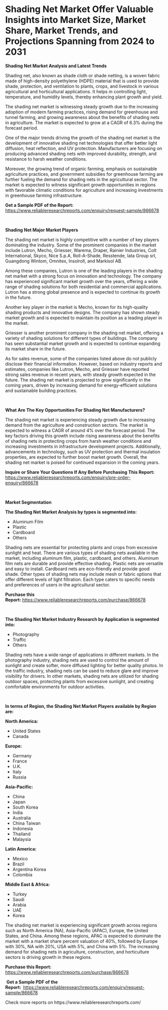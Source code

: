 <p><h1>Shading Net Market Offer Valuable Insights into Market Size, Market Share, Market Trends, and Projections Spanning from 2024 to 2031</h1></p><p><strong>Shading Net Market Analysis and Latest Trends</strong></p>
<p><p>Shading net, also known as shade cloth or shade netting, is a woven fabric made of high-density polyethylene (HDPE) material that is used to provide shade, protection, and ventilation to plants, crops, and livestock in various agricultural and horticultural applications. It helps in controlling light, temperature, and humidity levels, thereby enhancing plant growth and yield.</p><p>The shading net market is witnessing steady growth due to the increasing adoption of modern farming practices, rising demand for greenhouse and tunnel farming, and growing awareness about the benefits of shading nets in agriculture. The market is expected to grow at a CAGR of 6.3% during the forecast period.</p><p>One of the major trends driving the growth of the shading net market is the development of innovative shading net technologies that offer better light diffusion, heat reflection, and UV protection. Manufacturers are focusing on producing advanced shading nets with improved durability, strength, and resistance to harsh weather conditions.</p><p>Moreover, the growing trend of organic farming, emphasis on sustainable agriculture practices, and government subsidies for greenhouse farming are further fueling the demand for shading nets in the agricultural sector. The market is expected to witness significant growth opportunities in regions with favorable climatic conditions for agriculture and increasing investments in greenhouse farming infrastructure.</p></p>
<p><strong>Get a Sample PDF of the Report:&nbsp;</strong> <a href="https://www.reliableresearchreports.com/enquiry/request-sample/866678">https://www.reliableresearchreports.com/enquiry/request-sample/866678</a></p>
<p>&nbsp;</p>
<p><strong>Shading Net Major Market Players</strong></p>
<p><p>The shading net market is highly competitive with a number of key players dominating the industry. Some of the prominent companies in the market include Lutron, Mecho, Griesser, Warema, Draper, Rainier Industries, Colt International, Skyco, Nice S.p.A, Roll-A-Shade, Resstende, Iata Group srl, Guangdong Wintom, Omnitex, Insolroll, and Markisol AB. </p><p>Among these companies, Lutron is one of the leading players in the shading net market with a strong focus on innovation and technology. The company has experienced significant market growth over the years, offering a wide range of shading solutions for both residential and commercial applications. Lutron has a strong global presence and is expected to continue its growth in the future.</p><p>Another key player in the market is Mecho, known for its high-quality shading products and innovative designs. The company has shown steady market growth and is expected to maintain its position as a leading player in the market. </p><p>Griesser is another prominent company in the shading net market, offering a variety of shading solutions for different types of buildings. The company has seen substantial market growth and is expected to continue expanding its market share in the future.</p><p>As for sales revenue, some of the companies listed above do not publicly disclose their financial information. However, based on industry reports and estimates, companies like Lutron, Mecho, and Griesser have reported strong sales revenue in recent years, with steady growth expected in the future. The shading net market is projected to grow significantly in the coming years, driven by increasing demand for energy-efficient solutions and sustainable building practices.</p></p>
<p>&nbsp;</p>
<p><strong>What Are The Key Opportunities For Shading Net Manufacturers?</strong></p>
<p><p>The shading net market is experiencing steady growth due to increasing demand from the agriculture and construction sectors. The market is expected to witness a CAGR of around 4% over the forecast period. The key factors driving this growth include rising awareness about the benefits of shading nets in protecting crops from harsh weather conditions and increasing investments in infrastructure development projects. Additionally, advancements in technology, such as UV protection and thermal insulation properties, are expected to further boost market growth. Overall, the shading net market is poised for continued expansion in the coming years.</p></p>
<p><strong>Inquire or Share Your Questions If Any Before Purchasing This Report:</strong> <a href="https://www.reliableresearchreports.com/enquiry/pre-order-enquiry/866678">https://www.reliableresearchreports.com/enquiry/pre-order-enquiry/866678</a></p>
<p>&nbsp;</p>
<p><strong>Market Segmentation</strong></p>
<p><strong>The Shading Net Market Analysis by types is segmented into:</strong></p>
<p><ul><li>Aluminum Film</li><li>Plastic</li><li>Cardboard</li><li>Others</li></ul></p>
<p><p>Shading nets are essential for protecting plants and crops from excessive sunlight and heat. There are various types of shading nets available in the market, including aluminum film, plastic, cardboard, and others. Aluminum film nets are durable and provide effective shading. Plastic nets are versatile and easy to install. Cardboard nets are eco-friendly and provide good shade. Other types of shading nets may include mesh or fabric options that offer different levels of light filtration. Each type caters to specific needs and preferences of users in the agricultural sector.</p></p>
<p><strong>Purchase this Report:&nbsp;</strong><a href="https://www.reliableresearchreports.com/purchase/866678">https://www.reliableresearchreports.com/purchase/866678</a></p>
<p>&nbsp;</p>
<p><strong>The Shading Net Market Industry Research by Application is segmented into:</strong></p>
<p><ul><li>Photography</li><li>Traffic</li><li>Others</li></ul></p>
<p><p>Shading nets have a wide range of applications in different markets. In the photography industry, shading nets are used to control the amount of sunlight and create softer, more diffused lighting for better quality photos. In the traffic industry, shading nets can be used to reduce glare and improve visibility for drivers. In other markets, shading nets are utilized for shading outdoor spaces, protecting plants from excessive sunlight, and creating comfortable environments for outdoor activities.</p></p>
<p>&nbsp;</p>
<p><strong>In terms of Region, the Shading Net Market Players available by Region are:</strong></p>
<p>
    <p> <strong> North America: </strong>
        <ul>
            <li>United States</li>
            <li>Canada</li>
        </ul>
        </p> 
    <p> <strong> Europe: </strong>
        <ul>
            <li>Germany</li>
            <li>France</li>
            <li>U.K.</li>
            <li>Italy</li>
            <li>Russia</li>
        </ul>
        </p> 
    <p> <strong> Asia-Pacific: </strong>
        <ul>
            <li>China</li>
            <li>Japan</li>
            <li>South Korea</li>
            <li>India</li>
            <li>Australia</li>
            <li>China Taiwan</li>
            <li>Indonesia</li>
            <li>Thailand</li>
            <li>Malaysia</li>
        </ul>
        </p> 
    <p> <strong> Latin America: </strong>
        <ul>
            <li>Mexico</li>
            <li>Brazil</li>
            <li>Argentina Korea</li>
            <li>Colombia</li>
        </ul>
        </p> 
    <p> <strong> Middle East & Africa: </strong>
        <ul>
            <li>Turkey</li>
            <li>Saudi</li>
            <li>Arabia</li>
            <li>UAE</li>
            <li>Korea</li>
        </ul>
    </p>
    </p>
<p><p>The shading net market is experiencing significant growth across regions such as North America (NA), Asia-Pacific (APAC), Europe, the United States, and China. Among these regions, APAC is expected to dominate the market with a market share percent valuation of 40%, followed by Europe with 30%, NA with 20%, USA with 5%, and China with 5%. The increasing demand for shading nets in agriculture, construction, and horticulture sectors is driving growth in these regions.</p></p>
<p><strong>Purchase this Report: </strong><a href="https://www.reliableresearchreports.com/purchase/866678">https://www.reliableresearchreports.com/purchase/866678</a></p>
<p>&nbsp;<strong>Get a Sample PDF of the Report:&nbsp;&nbsp;</strong><a href="https://www.reliableresearchreports.com/enquiry/request-sample/866678">https://www.reliableresearchreports.com/enquiry/request-sample/866678</a></p>
<p><strong></strong></p>
<p>Check more reports on https://www.reliableresearchreports.com/</p>